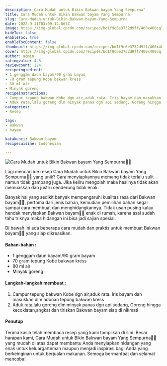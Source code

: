 ```yaml
---
description: Cara Mudah untuk Bikin Bakwan bayam Yang Sempurna"
title: Cara Mudah untuk Bikin Bakwan bayam Yang Sempurna
slug: Cara-Mudah-untuk-Bikin-Bakwan-bayam-Yang-Sempurna
date: 2022-9-11T03:09:12.063Z
image: https://img-global.cpcdn.com/recipes/bd1f9c6e3732d9ff/400x400cq70/photo.jpg
hideToc: false
enableToc: true
enableTocContent: false
thumbnail: https://img-global.cpcdn.com/recipes/bd1f9c6e3732d9ff/400x400cq70/photo.jpg
cover: https://img-global.cpcdn.com/recipes/bd1f9c6e3732d9ff/400x400cq70/photo.jpg
author: admin
ratingvalue: 4.8
reviewcount: 124
recipeingredient:
- 1 genggam daun bayam/90 gram bayam
- 70 gram tepung Kobe bakwan kress
- 80 ml air
- Minyak goreng
recipeinstructions:
- Campur tepung bakwan Kobe dgn air,aduk rata. Iris bayam dan masukkan dlm adonan tepung bakwan kress
- Aduk rata,lalu goreng dlm minyak panas dgn api sedang, Goreng hingga kecoklatan,angkat dan tiriskan Bakwan bayam siap di nikmati
categories:
- Resep

tags:
- Bakwan
- bayam

katakunci: Bakwan bayam
recipecuisine: Indonesian

---
```


![Cara Mudah untuk Bikin Bakwan bayam Yang Sempurna👩‍🍳](https://img-global.cpcdn.com/recipes/bd1f9c6e3732d9ff/400x400cq70/photo.jpg)

Lagi mencari ide resep Cara Mudah untuk Bikin Bakwan bayam Yang Sempurna👩‍🍳 yang unik? Cara menyiapkannya memang tidak terlalu sulit namun tidak gampang juga. Jika keliru mengolah maka hasilnya tidak akan memuaskan dan justru cenderung tidak enak.

Banyak hal yang sedikit banyak mempengaruhi kualitas rasa dari Bakwan bayam👩‍🍳, pertama dari jenis bahan, kemudian pemilihan bahan segar sampai cara membuat dan menghidangkannya. Tidak usah pusing kalau hendak menyiapkan Bakwan bayam👩‍🍳 enak di rumah, karena asal sudah tahu triknya maka hidangan ini bisa jadi sajian spesial.

Di bawah ini ada beberapa cara mudah dan praktis untuk membuat Bakwan bayam👩‍🍳 yang siap dikreasikan.

<!--inarticleads1-->

#### Bahan-bahan :

- 1 genggam daun bayam/90 gram bayam
- 70 gram tepung Kobe bakwan kress
- 80 ml air
- Minyak goreng

<!--inarticleads2-->

#### Langkah-langkah membuat :

1. Campur tepung bakwan Kobe dgn air,aduk rata. Iris bayam dan masukkan dlm adonan tepung bakwan kress
1. Aduk rata,lalu goreng dlm minyak panas dgn api sedang, Goreng hingga kecoklatan,angkat dan tiriskan Bakwan bayam siap di nikmati

#### Penutup

Terima kasih telah membaca resep yang kami tampilkan di sini. Besar harapan kami, Cara Mudah untuk Bikin Bakwan bayam Yang Sempurna👩‍🍳 yang mudah di atas dapat membantu Anda menyiapkan hidangan yang enak untuk keluarga/teman maupun menjadi inspirasi bagi Anda yang berkeinginan untuk berjualan makanan. Semoga bermanfaat dan selamat mencoba!